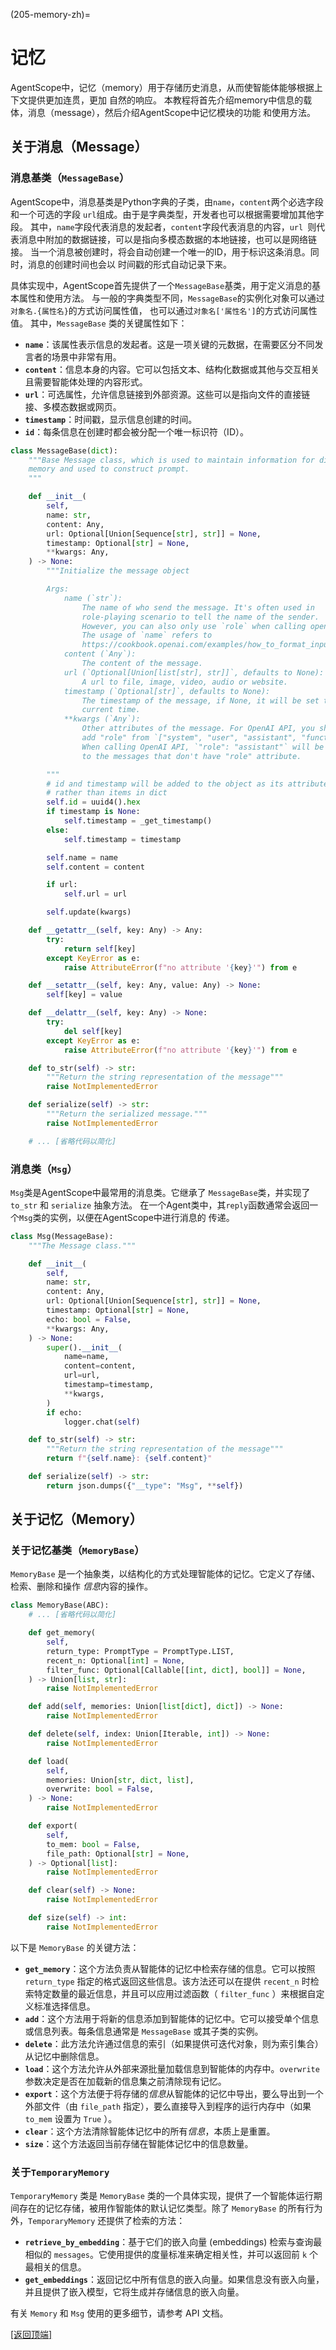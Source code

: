 (205-memory-zh)=

# 记忆

AgentScope中，记忆（memory）用于存储历史消息，从而使智能体能够根据上下文提供更加连贯，更加
自然的响应。
本教程将首先介绍memory中信息的载体，消息（message），然后介绍AgentScope中记忆模块的功能
和使用方法。

## 关于消息（Message）

### 消息基类（`MessageBase`）

AgentScope中，消息基类是Python字典的子类，由`name`，`content`两个必选字段和一个可选的字段
`url`组成。由于是字典类型，开发者也可以根据需要增加其他字段。
其中，`name`字段代表消息的发起者，`content`字段代表消息的内容，`url
`则代表消息中附加的数据链接，可以是指向多模态数据的本地链接，也可以是网络链接。
当一个消息被创建时，将会自动创建一个唯一的ID，用于标识这条消息。同时，消息的创建时间也会以
时间戳的形式自动记录下来。

具体实现中，AgentScope首先提供了一个`MessageBase`基类，用于定义消息的基本属性和使用方法。
与一般的字典类型不同，`MessageBase`的实例化对象可以通过`对象名.{属性名}`的方式访问属性值，
也可以通过`对象名['属性名']`的方式访问属性值。
其中，`MessageBase` 类的关键属性如下：

- **`name`**：该属性表示信息的发起者。这是一项关键的元数据，在需要区分不同发言者的场景中非常有用。
- **`content`**：信息本身的内容。它可以包括文本、结构化数据或其他与交互相关且需要智能体处理的内容形式。
- **`url`**：可选属性，允许信息链接到外部资源。这些可以是指向文件的直接链接、多模态数据或网页。
- **`timestamp`**：时间戳，显示信息创建的时间。
- **`id`**：每条信息在创建时都会被分配一个唯一标识符（ID）。

```python
class MessageBase(dict):
    """Base Message class, which is used to maintain information for dialog,
    memory and used to construct prompt.
    """

    def __init__(
        self,
        name: str,
        content: Any,
        url: Optional[Union[Sequence[str], str]] = None,
        timestamp: Optional[str] = None,
        **kwargs: Any,
    ) -> None:
        """Initialize the message object

        Args:
            name (`str`):
                The name of who send the message. It's often used in
                role-playing scenario to tell the name of the sender.
                However, you can also only use `role` when calling openai api.
                The usage of `name` refers to
                https://cookbook.openai.com/examples/how_to_format_inputs_to_chatgpt_models.
            content (`Any`):
                The content of the message.
            url (`Optional[Union[list[str], str]]`, defaults to None):
                A url to file, image, video, audio or website.
            timestamp (`Optional[str]`, defaults to None):
                The timestamp of the message, if None, it will be set to
                current time.
            **kwargs (`Any`):
                Other attributes of the message. For OpenAI API, you should
                add "role" from `["system", "user", "assistant", "function"]`.
                When calling OpenAI API, `"role": "assistant"` will be added
                to the messages that don't have "role" attribute.

        """
        # id and timestamp will be added to the object as its attributes
        # rather than items in dict
        self.id = uuid4().hex
        if timestamp is None:
            self.timestamp = _get_timestamp()
        else:
            self.timestamp = timestamp

        self.name = name
        self.content = content

        if url:
            self.url = url

        self.update(kwargs)

    def __getattr__(self, key: Any) -> Any:
        try:
            return self[key]
        except KeyError as e:
            raise AttributeError(f"no attribute '{key}'") from e

    def __setattr__(self, key: Any, value: Any) -> None:
        self[key] = value

    def __delattr__(self, key: Any) -> None:
        try:
            del self[key]
        except KeyError as e:
            raise AttributeError(f"no attribute '{key}'") from e

    def to_str(self) -> str:
        """Return the string representation of the message"""
        raise NotImplementedError

    def serialize(self) -> str:
        """Return the serialized message."""
        raise NotImplementedError

    # ... [省略代码以简化]
```

### 消息类（`Msg`）

`Msg`类是AgentScope中最常用的消息类。它继承了 `MessageBase`类，并实现了`to_str` 和
`serialize` 抽象方法。
在一个Agent类中，其`reply`函数通常会返回一个`Msg`类的实例，以便在AgentScope中进行消息的
传递。

```python
class Msg(MessageBase):
    """The Message class."""

    def __init__(
        self,
        name: str,
        content: Any,
        url: Optional[Union[Sequence[str], str]] = None,
        timestamp: Optional[str] = None,
        echo: bool = False,
        **kwargs: Any,
    ) -> None:
        super().__init__(
            name=name,
            content=content,
            url=url,
            timestamp=timestamp,
            **kwargs,
        )
        if echo:
            logger.chat(self)

    def to_str(self) -> str:
        """Return the string representation of the message"""
        return f"{self.name}: {self.content}"

    def serialize(self) -> str:
        return json.dumps({"__type": "Msg", **self})
```

## 关于记忆（Memory）

### 关于记忆基类（`MemoryBase`）

`MemoryBase` 是一个抽象类，以结构化的方式处理智能体的记忆。它定义了存储、检索、删除和操作
*信息*内容的操作。

```python
class MemoryBase(ABC):
    # ... [省略代码以简化]

    def get_memory(
        self,
        return_type: PromptType = PromptType.LIST,
        recent_n: Optional[int] = None,
        filter_func: Optional[Callable[[int, dict], bool]] = None,
    ) -> Union[list, str]:
        raise NotImplementedError

    def add(self, memories: Union[list[dict], dict]) -> None:
        raise NotImplementedError

    def delete(self, index: Union[Iterable, int]) -> None:
        raise NotImplementedError

    def load(
        self,
        memories: Union[str, dict, list],
        overwrite: bool = False,
    ) -> None:
        raise NotImplementedError

    def export(
        self,
        to_mem: bool = False,
        file_path: Optional[str] = None,
    ) -> Optional[list]:
        raise NotImplementedError

    def clear(self) -> None:
        raise NotImplementedError

    def size(self) -> int:
        raise NotImplementedError
```

以下是 `MemoryBase` 的关键方法：

- **`get_memory`**：这个方法负责从智能体的记忆中检索存储的信息。它可以按照 `return_type` 指定的格式返回这些信息。该方法还可以在提供 `recent_n` 时检索特定数量的最近信息，并且可以应用过滤函数（ `filter_func` ）来根据自定义标准选择信息。
- **`add`**：这个方法用于将新的信息添加到智能体的记忆中。它可以接受单个信息或信息列表。每条信息通常是 `MessageBase` 或其子类的实例。
- **`delete`**：此方法允许通过信息的索引（如果提供可迭代对象，则为索引集合）从记忆中删除信息。
- **`load`**：这个方法允许从外部来源批量加载信息到智能体的内存中。`overwrite` 参数决定是否在加载新的信息集之前清除现有记忆。
- **`export`**：这个方法便于将存储的*信息*从智能体的记忆中导出，要么导出到一个外部文件（由 `file_path` 指定），要么直接导入到程序的运行内存中（如果 `to_mem` 设置为 `True` ）。
- **`clear`**：这个方法清除智能体记忆中的所有*信息*，本质上是重置。
- **`size`**：这个方法返回当前存储在智能体记忆中的信息数量。

### 关于`TemporaryMemory`

`TemporaryMemory` 类是 `MemoryBase` 类的一个具体实现，提供了一个智能体运行期间存在的记忆存储，被用作智能体的默认记忆类型。除了 `MemoryBase` 的所有行为外，`TemporaryMemory` 还提供了检索的方法：

- **`retrieve_by_embedding`**：基于它们的嵌入向量 (embeddings) 检索与查询最相似的 `messages`。它使用提供的度量标准来确定相关性，并可以返回前 `k` 个最相关的信息。
- **`get_embeddings`**：返回记忆中所有信息的嵌入向量。如果信息没有嵌入向量，并且提供了嵌入模型，它将生成并存储信息的嵌入向量。

有关 `Memory` 和 `Msg` 使用的更多细节，请参考 API 文档。

[[返回顶端]](#205-memory-zh)
